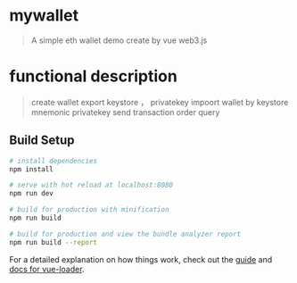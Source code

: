 # mywallet

> A simple eth wallet demo create by vue web3.js

# functional description

> create  wallet
> export  keystore ， privatekey
> impoort wallet by  keystore  mnemonic privatekey
> send  transaction 
> order query


## Build Setup

``` bash
# install dependencies
npm install

# serve with hot reload at localhost:8080
npm run dev

# build for production with minification
npm run build

# build for production and view the bundle analyzer report
npm run build --report
```

For a detailed explanation on how things work, check out the [guide](http://vuejs-templates.github.io/webpack/) and [docs for vue-loader](http://vuejs.github.io/vue-loader).
